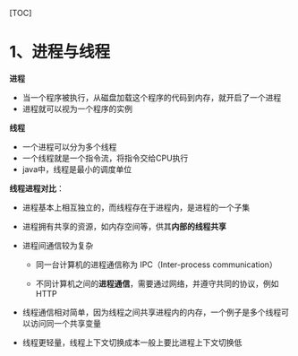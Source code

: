 [TOC]

# 1、进程与线程

**进程**

- 当一个程序被执行，从磁盘加载这个程序的代码到内存，就开启了一个进程
- 进程就可以视为一个程序的实例

**线程**

- 一个进程可以分为多个线程
- 一个线程就是一个指令流，将指令交给CPU执行
- java中，线程是最小的调度单位



**线程进程对比**：

* 进程基本上相互独立的，而线程存在于进程内，是进程的一个子集

* 进程拥有共享的资源，如内存空间等，供其**内部的线程共享**

* 进程间通信较为复杂
  * 同一台计算机的进程通信称为 IPC（Inter-process communication）

  * 不同计算机之间的**进程通信**，需要通过网络，并遵守共同的协议，例如 HTTP

* 线程通信相对简单，因为线程之间共享进程内的内存，一个例子是多个线程可以访问同一个共享变量

* 线程更轻量，线程上下文切换成本一般上要比进程上下文切换低